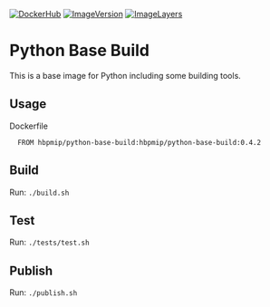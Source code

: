[![DockerHub](https://img.shields.io/badge/docker-hbpmip%2Fpython--base--build-008bb8.svg)](https://hub.docker.com/r/hbpmip/python-base-build/)
[![ImageVersion](https://images.microbadger.com/badges/version/hbpmip/python-base-build.svg)](https://hub.docker.com/r/hbpmip/python-base-build/tags "hbpmip/python-base-build image tags")
[![ImageLayers](https://images.microbadger.com/badges/image/hbpmip/python-base-build.svg)](https://microbadger.com/#/images/hbpmip/python-base-build "hbpmip/python-base-build on microbadger")

# Python Base Build

This is a base image for Python including some building tools.

## Usage

Dockerfile
```
  FROM hbpmip/python-base-build:hbpmip/python-base-build:0.4.2
```


## Build

Run: `./build.sh`


## Test

Run: `./tests/test.sh`


## Publish

Run: `./publish.sh`
